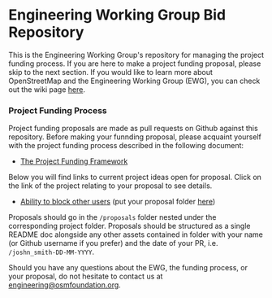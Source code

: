 # Engineering Working Group Bid Repository

This is the Engineering Working Group's repository for managing the project funding process. If you are here to make a project funding proposal, please skip to the next section. If you would like to learn more about OpenStreetMap and the Engineering Working Group (EWG), you can check out the wiki page [here](https://wiki.osmfoundation.org/wiki/Engineering_Working_Group).

### Project Funding Process

Project funding proposals are made as pull requests on Github against this repository. Before making your funnding proposal, please acquaint yourself with the project funding process described in the following document:

* [The Project Funding Framework](https://wiki.osmfoundation.org/wiki/Engineering_Working_Group/Project_Funding_Framework)

Below you will find links to current project ideas open for proposal. Click on the link of the project relating to your proposal to see details.

* [Ability to block other users](/projects/ability-to-block-other-users) (put your proposal folder [here](/projects/ability-to-block-other-users/proposals))

Proposals should go in the `/proposals` folder nested under the corresponding project folder. Proposals should be structured as a single README doc alongside any other assets contained in folder with your name (or Github username if you prefer) and the date of your PR, i.e. `/joshn_smith-DD-MM-YYYY`.

Should you have any questions about the EWG, the funding process, or your proposal, do not hesitate to contact us at [engineering@osmfoundation.org](mailto:engineering@osmfoundation.org).
